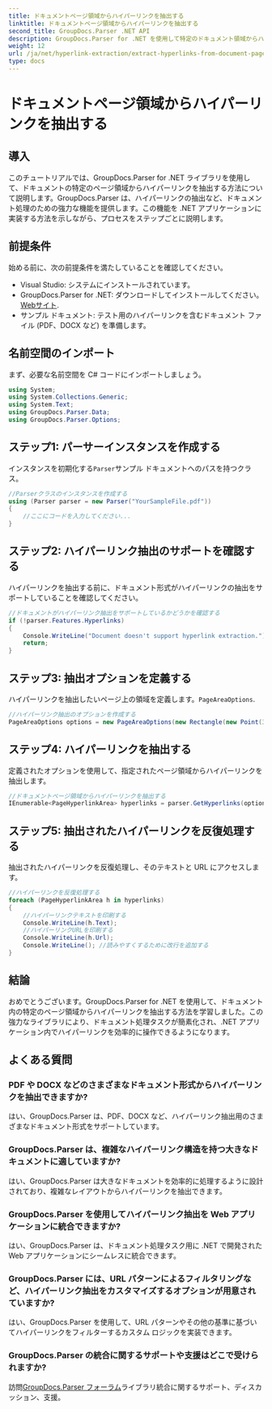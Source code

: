 ```yaml
---
title: ドキュメントページ領域からハイパーリンクを抽出する
linktitle: ドキュメントページ領域からハイパーリンクを抽出する
second_title: GroupDocs.Parser .NET API
description: GroupDocs.Parser for .NET を使用して特定のドキュメント領域からハイパーリンクを抽出する方法を学習します。ドキュメント処理機能を強化します。
weight: 12
url: /ja/net/hyperlink-extraction/extract-hyperlinks-from-document-page-area/
type: docs
---
```

# ドキュメントページ領域からハイパーリンクを抽出する

## 導入
このチュートリアルでは、GroupDocs.Parser for .NET ライブラリを使用して、ドキュメントの特定のページ領域からハイパーリンクを抽出する方法について説明します。GroupDocs.Parser は、ハイパーリンクの抽出など、ドキュメント処理のための強力な機能を提供します。この機能を .NET アプリケーションに実装する方法を示しながら、プロセスをステップごとに説明します。
## 前提条件
始める前に、次の前提条件を満たしていることを確認してください。
- Visual Studio: システムにインストールされています。
- GroupDocs.Parser for .NET: ダウンロードしてインストールしてください。[Webサイト](https://releases.groupdocs.com/parser/net/).
- サンプル ドキュメント: テスト用のハイパーリンクを含むドキュメント ファイル (PDF、DOCX など) を準備します。

## 名前空間のインポート
まず、必要な名前空間を C# コードにインポートしましょう。
```csharp
using System;
using System.Collections.Generic;
using System.Text;
using GroupDocs.Parser.Data;
using GroupDocs.Parser.Options;
```
## ステップ1: パーサーインスタンスを作成する
インスタンスを初期化する`Parser`サンプル ドキュメントへのパスを持つクラス。
```csharp
//Parserクラスのインスタンスを作成する
using (Parser parser = new Parser("YourSampleFile.pdf"))
{
    //ここにコードを入力してください...
}
```
## ステップ2: ハイパーリンク抽出のサポートを確認する
ハイパーリンクを抽出する前に、ドキュメント形式がハイパーリンクの抽出をサポートしていることを確認してください。
```csharp
//ドキュメントがハイパーリンク抽出をサポートしているかどうかを確認する
if (!parser.Features.Hyperlinks)
{
    Console.WriteLine("Document doesn't support hyperlink extraction.");
    return;
}
```
## ステップ3: 抽出オプションを定義する
ハイパーリンクを抽出したいページ上の領域を定義します。`PageAreaOptions`.
```csharp
//ハイパーリンク抽出のオプションを作成する
PageAreaOptions options = new PageAreaOptions(new Rectangle(new Point(380, 90), new Size(150, 50)));
```
## ステップ4: ハイパーリンクを抽出する
定義されたオプションを使用して、指定されたページ領域からハイパーリンクを抽出します。
```csharp
//ドキュメントページ領域からハイパーリンクを抽出する
IEnumerable<PageHyperlinkArea> hyperlinks = parser.GetHyperlinks(options);
```
## ステップ5: 抽出されたハイパーリンクを反復処理する
抽出されたハイパーリンクを反復処理し、そのテキストと URL にアクセスします。
```csharp
//ハイパーリンクを反復処理する
foreach (PageHyperlinkArea h in hyperlinks)
{
    //ハイパーリンクテキストを印刷する
    Console.WriteLine(h.Text);
    //ハイパーリンクURLを印刷する
    Console.WriteLine(h.Url);
    Console.WriteLine(); //読みやすくするために改行を追加する
}
```

## 結論
おめでとうございます。GroupDocs.Parser for .NET を使用して、ドキュメント内の特定のページ領域からハイパーリンクを抽出する方法を学習しました。この強力なライブラリにより、ドキュメント処理タスクが簡素化され、.NET アプリケーション内でハイパーリンクを効率的に操作できるようになります。

## よくある質問
### PDF や DOCX などのさまざまなドキュメント形式からハイパーリンクを抽出できますか?
はい、GroupDocs.Parser は、PDF、DOCX など、ハイパーリンク抽出用のさまざまなドキュメント形式をサポートしています。
### GroupDocs.Parser は、複雑なハイパーリンク構造を持つ大きなドキュメントに適していますか?
はい、GroupDocs.Parser は大きなドキュメントを効率的に処理するように設計されており、複雑なレイアウトからハイパーリンクを抽出できます。
### GroupDocs.Parser を使用してハイパーリンク抽出を Web アプリケーションに統合できますか?
はい、GroupDocs.Parser は、ドキュメント処理タスク用に .NET で開発された Web アプリケーションにシームレスに統合できます。
### GroupDocs.Parser には、URL パターンによるフィルタリングなど、ハイパーリンク抽出をカスタマイズするオプションが用意されていますか?
はい、GroupDocs.Parser を使用して、URL パターンやその他の基準に基づいてハイパーリンクをフィルターするカスタム ロジックを実装できます。
### GroupDocs.Parser の統合に関するサポートや支援はどこで受けられますか?
訪問[GroupDocs.Parser フォーラム](https://forum.groupdocs.com/c/parser/17)ライブラリ統合に関するサポート、ディスカッション、支援。